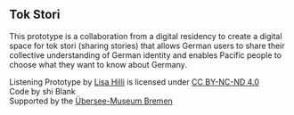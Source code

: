 ## Tok Stori

This prototype is a collaboration from a digital residency to create a digital space for tok stori (sharing stories) that allows German users to share their collective understanding of German identity and enables Pacific people to choose what they want to know about Germany.

Listening Prototype by [Lisa Hilli](https://lisahilli.com/) is licensed under [CC BY-NC-ND 4.0](http://creativecommons.org/licenses/by-nc-nd/4.0/?ref=chooser-v1)  
Code by shi Blank  
Supported by the [Übersee-Museum Bremen](https://medium.com/neocollections/heres-how-our-museum-is-learning-to-work-with-an-international-network-of-critical-friends-5ce3ca6e884f)
